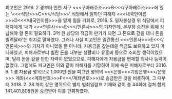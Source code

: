 피고인은 2016. 2.경부터 인천 서구 <<<구아래주소>>>B<<</구아래주소>>>에 있는 ‘<<<식당>>>C<<</식당>>>' 식당에서 일하던 피해자 <<<내국인이름>>>D<<</내국인이름>>>을 알게 됨을 기화로, 2016. 5. 일자불상경 위 식당에서 피해자에게 ‘내가 <<<언론사>>>E<<</언론사>>>의 기자인데, 본부장 승진을 위해 상납해야 할 돈이 필요하다. 3억 원 상당의 적금이 만기가 되면 그 돈으로 갚을 테니 돈을 빌려달라'는 취지로 말하였다.
그러나 사실 피고인은 일간통신 <<<언론사>>>E<<</언론사>>>의 기자가 아니었을 뿐 아니라, 차용금을 갚는데쓸 적금도 보유하고 있지 아니하였고, 피해자로부터 빌린 돈을 대부분 생활비나 유흥비 등으로 소비할 생각이었으며, 달리 돈을 갚을 만한 자력이 없었으므로, 피해자에게 차용금을 변제할 의사나 능력이 없었다.
그럼에도 피고인은 이와 같이 피해자를 기망하여 이에 속은 피해자로부터 2016. 6. 1.경 차용금 명목으로 1,000만 원을 피고인 명의의 <<<은행>>>기업은행<<</은행>>> 계좌(<<<계좌번호>>>F<<</계좌번호>>>)로 송금받은 것을 비롯하여, 그 때부터 2018. 2. 28.까지 같은 명목으로 별지 범죄일람표 기재와 같이 총 44회에 걸쳐 합계 141,401,808원을 송금받아 이를 편취하였다.